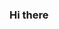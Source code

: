 ### Hi there 

<!---
formulous/formulous is a ✨ special ✨ repository because its `README.md` (this file) appears on your GitHub profile.
You can click the Preview link to take a look at your changes.
--->
